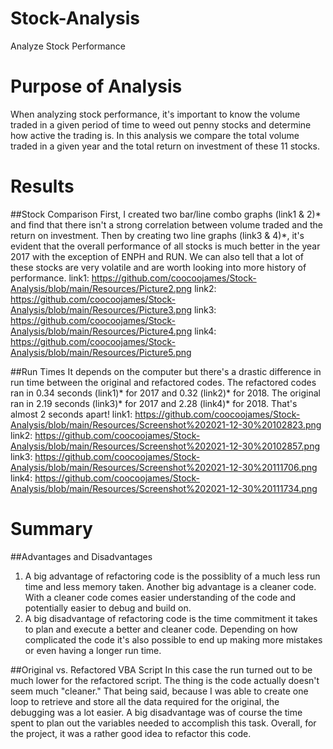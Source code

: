 # Stock-Analysis

Analyze Stock Performance

# Purpose of Analysis
When analyzing stock performance, it's important to know the volume traded in a given period of time to weed out penny stocks and determine how active the trading is. In this analysis we compare the total volume traded in a given year and the total return on investment of these 11 stocks.

# Results

##Stock Comparison
First, I created two bar/line combo graphs (link1 & 2)* and find that there isn't a strong correlation between volume traded and the return on investment. Then by creating two line graphs (link3 & 4)*, it's evident that the overall performance of all stocks is much better in the year 2017 with the exception of ENPH and RUN. We can also tell that a lot of these stocks are very volatile and are worth looking into more history of performance.
link1: https://github.com/coocoojames/Stock-Analysis/blob/main/Resources/Picture2.png
link2: https://github.com/coocoojames/Stock-Analysis/blob/main/Resources/Picture3.png
link3: https://github.com/coocoojames/Stock-Analysis/blob/main/Resources/Picture4.png
link4: https://github.com/coocoojames/Stock-Analysis/blob/main/Resources/Picture5.png

##Run Times
It depends on the computer but there's a drastic difference in run time between the original and refactored codes. The refactored codes ran in 0.34 seconds (link1)* for 2017 and 0.32 (link2)* for 2018. The original ran in 2.19 seconds (link3)* for 2017 and 2.28 (link4)* for 2018. That's almost 2 seconds apart!
link1: https://github.com/coocoojames/Stock-Analysis/blob/main/Resources/Screenshot%202021-12-30%20102823.png
link2: https://github.com/coocoojames/Stock-Analysis/blob/main/Resources/Screenshot%202021-12-30%20102857.png
link3: https://github.com/coocoojames/Stock-Analysis/blob/main/Resources/Screenshot%202021-12-30%20111706.png
link4: https://github.com/coocoojames/Stock-Analysis/blob/main/Resources/Screenshot%202021-12-30%20111734.png
# Summary
##Advantages and Disadvantages
1. A big advantage of refactoring code is the possiblity of a much less run time and less memory taken. Another big advantage is a cleaner code. With a cleaner code comes easier understanding of the code and potentially easier to debug and build on.
2. A big disadvantage of refactoring code is the time commitment it takes to plan and execute a better and cleaner code. Depending on how complicated the code it's also possible to end up making more mistakes or even having a longer run time.

##Original vs. Refactored VBA Script
In this case the run turned out to be much lower for the refactored script. The thing is the code actually doesn't seem much "cleaner." That being said, because I was able to create one loop to retrieve and store all the data required for the original, the debugging was a lot easier. A big disadvantage was of course the time spent to plan out the variables needed to accomplish this task. Overall, for the project, it was a rather good idea to refactor this code.
